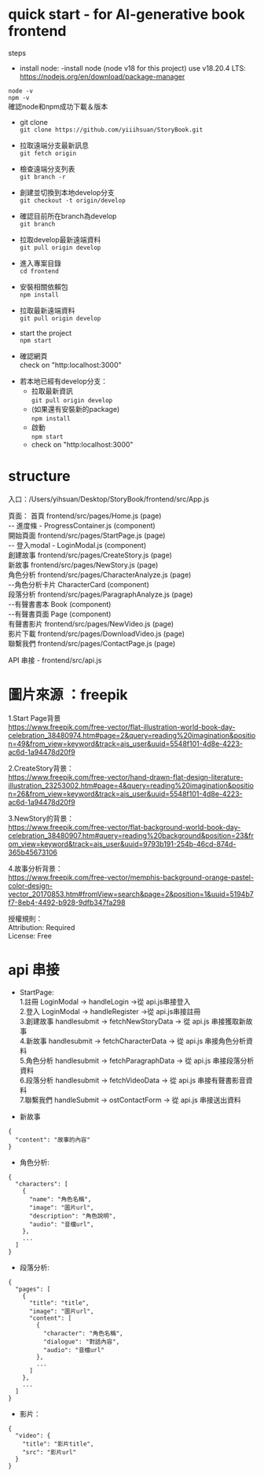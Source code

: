 # quick start - for AI-generative book frontend

steps
- install node:
-install node (node v18 for this project)
use v18.20.4 LTS: 
https://nodejs.org/en/download/package-manager  

`node -v`  
`npm -v`  
確認node和npm成功下載＆版本


- git clone  
`git clone https://github.com/yiiihsuan/StoryBook.git`

- 拉取遠端分支最新訊息  
`git fetch origin`

- 檢查遠端分支列表   
`git branch -r`

- 創建並切換到本地develop分支  
`git checkout -t origin/develop`

- 確認目前所在branch為develop  
`git branch`

- 拉取develop最新遠端資料   
`git pull origin develop`

- 進入專案目錄  
`cd frontend`

- 安裝相關依賴包  
`npm install`

- 拉取最新遠端資料  
`git pull origin develop`

- start the project  
`npm start`

- 確認網頁  
check on "http:localhost:3000"




* 若本地已經有develop分支：  
  - 拉取最新資訊  
  `git pull origin develop`  
  - (如果還有安裝新的package)  
  `npm install` 
  - 啟動  
  `npm start`
  - check on "http:localhost:3000"




# structure
入口：/Users/yihsuan/Desktop/StoryBook/frontend/src/App.js  

頁面：
首頁 frontend/src/pages/Home.js  (page)  
  -- 進度條 - ProgressContainer.js (component)   
開始頁面 frontend/src/pages/StartPage.js (page)  
  -- 登入modal - LoginModal.js  (component)   
創建故事 frontend/src/pages/CreateStory.js (page)   
新故事 frontend/src/pages/NewStory.js (page)     
角色分析 frontend/src/pages/CharacterAnalyze.js (page)   
  --角色分析卡片 CharacterCard (component)  
段落分析 frontend/src/pages/ParagraphAnalyze.js  (page)   
  --有聲書書本 Book (component)   
  --有聲書頁面 Page (component)   
有聲書影片 frontend/src/pages/NewVideo.js (page)   
影片下載  frontend/src/pages/DownloadVideo.js (page)   
聯繫我們 frontend/src/pages/ContactPage.js (page)    

API 串接 - frontend/src/api.js  



# 圖片來源 ：freepik  

1.Start Page背景  
https://www.freepik.com/free-vector/flat-illustration-world-book-day-celebration_38480974.htm#page=2&query=reading%20imagination&position=49&from_view=keyword&track=ais_user&uuid=5548f101-4d8e-4223-ac6d-1a94478d20f9  

2.CreateStory背景：  
https://www.freepik.com/free-vector/hand-drawn-flat-design-literature-illustration_23253002.htm#page=4&query=reading%20imagination&position=26&from_view=keyword&track=ais_user&uuid=5548f101-4d8e-4223-ac6d-1a94478d20f9  

3.NewStory的背景：  
https://www.freepik.com/free-vector/flat-background-world-book-day-celebration_38480907.htm#query=reading%20background&position=23&from_view=keyword&track=ais_user&uuid=9793b191-254b-46cd-874d-365b45673106  

4.故事分析背景：  
https://www.freepik.com/free-vector/memphis-background-orange-pastel-color-design-vector_20170853.htm#fromView=search&page=2&position=1&uuid=5194b7f7-8eb4-4492-b928-9dfb347fa298  

授權規則：   
Attribution: Required  
License: Free  



# api 串接
- StartPage:  
1.註冊 LoginModal ->  handleLogin ->從 api.js串接登入  
2.登入  LoginModal ->  handleRegister ->從 api.js串接註冊  
3.創建故事 handlesubmit -> fetchNewStoryData -> 從 api.js 串接獲取新故事    
4.新故事 handlesubmit -> fetchCharacterData -> 從 api.js 串接角色分析資料  
5.角色分析 handlesubmit -> fetchParagraphData -> 從 api.js 串接段落分析資料  
6.段落分析 handlesubmit -> fetchVideoData -> 從 api.js 串接有聲書影音資料  
7.聯繫我們 handleSubmit ->  ostContactForm -> 從 api.js 串接送出資料




- 新故事  

```
{
  "content": "故事的內容"  
}
```


- 角色分析:  
```
{
  "characters": [
    {
      "name": "角色名稱",
      "image": "圖片url", 
      "description": "角色說明",
      "audio": "音檔url", 
    },
    ...
  ]
}
```



- 段落分析:  
```
{
  "pages": [
    {
      "title": "title",
      "image": "圖片url", 
      "content": [
        {
          "character": "角色名稱",
          "dialogue": "對話內容",
          "audio": "音檔url"
        },
        ...
      ]
    },
    ...
  ]
}
```


- 影片：  

```
{
  "video": {
    "title": "影片title",
    "src": "影片url"
  }
}
```



